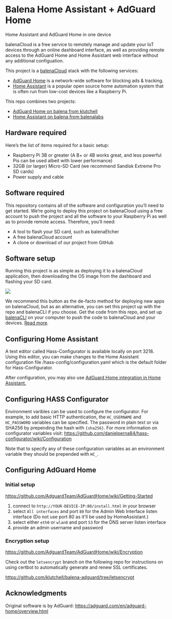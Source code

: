 # Balena Home Assistant + AdGuard Home
Home Assistant and AdGuard Home in one device

balenaCloud is a free service to remotely manage and update your IoT devices through an online dashboard interface, as well as providing remote access to the AdGuard Home and Home Assistant web interface without any additional configuation.

This project is a [balenaCloud](https://www.balena.io/cloud) stack with the following services:
- [AdGuard Home](https://adguard.com/en/adguard-home/overview.html) is a network-wide software for blocking ads & tracking.
- [Home Assistant](https://www.home-assistant.io/) is a popular open source home automation system that is often run from low-cost devices like a Raspberry Pi. 

This repo combines two projects:
* [AdGuard Home on balena from klutchell](https://github.com/klutchell/balena-adguard)
* [Home Assistant on balena from balenalabs](https://github.com/balenalabs-incubator/balena-homeassistant)

## Hardware required
Here’s the list of items required for a basic setup:

* Raspberry Pi 3B or greater (A B+ or 4B works great, and less powerful Pis can be used albeit with lower performance)
* 32GB (or larger) Micro-SD Card (we recommend Sandisk Extreme Pro SD cards)
* Power supply and cable

## Software required
This repository contains all of the software and configuration you’ll need to get started. We’re going to deploy this project on balenaCloud using a free account to push the project and all the software to your Raspberry Pi as well as to provide remote access. Therefore, you’ll need:

* A tool to flash your SD card, such as balenaEtcher
* A free balenaCloud account
* A clone or download of our project from GitHub

## Software setup

Running this project is as simple as deploying it to a balenaCloud application, then downloading the OS image from the dashboard and flashing your SD card.

[![](https://balena.io/deploy.png)](https://dashboard.balena-cloud.com/deploy)

We recommend this button as the de-facto method for deploying new apps on balenaCloud, but as an alternative, you can set this project up with the repo and balenaCLI if you choose. Get the code from this repo, and set up [balenaCLI](https://github.com/balena-io/balena-cli) on your computer to push the code to balenaCloud and your devices. [Read more](https://www.balena.io/docs/learn/deploy/deployment/).

## Configuring Home Assistant
A text editor called Hass-Configurator is available locally on port 3218. Using this editor, you can make changes to the Home Assistant configuration file /hass-config/configuration.yaml which is the default folder for Hass-Configurator.

After configuration, you may also use [AdGuard Home integration in Home Assistant.](https://www.home-assistant.io/integrations/adguard/)

## Configuring HASS Configurator
Environment varibles can be used to configure the configurator. For example, to add basic HTTP authentication, the `HC_USERNAME` and `HC_PASSWORD` variables can be specified. The password in plain text or via SHA256 by prepending the hash with `{sha256}`. For more information on configurator variables visit: https://github.com/danielperna84/hass-configurator/wiki/Configuration

Note that to specify any of these configuration variables as an environment variable they should be prepended with `HC_`.

## Configuring AdGuard Home

### Initial setup

<https://github.com/AdguardTeam/AdGuardHome/wiki/Getting-Started>

1. connect to `http://YOUR-DEVICE-IP:80/install.html` in your browser
2. select `All interfaces` and port `80` for the Admin Web Interface listen interface (Do not use port 80 as it'll be used by HomeAssistant.)
3. select either `eth0` or `wlan0` and port `53` for the DNS server listen interface
4. provide an admin username and password

### Encryption setup

<https://github.com/AdguardTeam/AdGuardHome/wiki/Encryption>

Check out the `letsencrypt` branch on the following repo for instructions on using
certbot to automatically generate and renew SSL certificates.

<https://github.com/klutchell/balena-adguard/tree/letsencrypt>

## Acknowledgments

Original software is by AdGuard: <https://adguard.com/en/adguard-home/overview.html>
